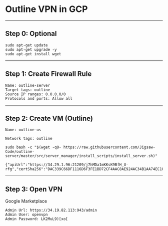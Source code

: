 # Outline VPN in GCP

---

## Step 0: Optional

```
sudo apt-get update
sudo apt-get upgrade -y
sudo apt-get install wget
```

---

## Step 1: Create Firewall Rule

```
Name: outline-server
Target tags: outline
Source IP ranges: 0.0.0.0/0
Protocols and ports: Allow all
```

---

## Step 2: Create VM (Outline)

```
Name: outline-us

Network tags: outline
```

```
sudo bash -c "$(wget -qO- https://raw.githubusercontent.com/Jigsaw-Code/outline-server/master/src/server_manager/install_scripts/install_server.sh)"

{"apiUrl":"https://34.29.1.96:21209/j7hMDa1mKKsK9BfH_U-rfg","certSha256":"DAC339C66DF1116D6F3FE1BD72CF4AAC8AE924AC34B1AA74EC10F92973968A29"}
```

---

## Step 3: Open VPN

Google Marketplace
```
Admin Url: https://34.19.82.113:943/admin
Admin User: openvpn
Admin Password: LK2MuL9)[xo[
```